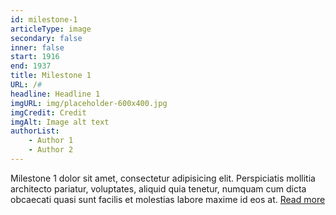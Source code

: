 ```yaml
---
id: milestone-1
articleType: image
secondary: false
inner: false
start: 1916 
end: 1937
title: Milestone 1
URL: /#
headline: Headline 1
imgURL: img/placeholder-600x400.jpg
imgCredit: Credit
imgAlt: Image alt text
authorList:
    - Author 1
    - Author 2
---
```

Milestone 1 dolor sit amet, consectetur adipisicing elit. Perspiciatis mollitia architecto pariatur, voluptates, aliquid quia tenetur, numquam cum dicta obcaecati quasi sunt facilis et molestias labore maxime id eos at. <a href="#">Read more</a>